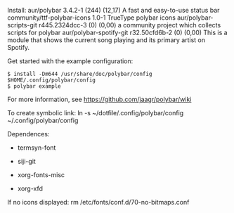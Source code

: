 Install: 
aur/polybar 3.4.2-1 (244) (12,17)
    A fast and easy-to-use status bar
community/ttf-polybar-icons 1.0-1
    TrueType polybar icons
aur/polybar-scripts-git r445.2324dcc-3 (0) (0,00)
    a community project which collects scripts for polybar
aur/polybar-spotify-git r32.50cfd6b-2 (0) (0,00)
    This is a module that shows the current song playing and its primary artist on Spotify.

Get started with the example configuration:

    $ install -Dm644 /usr/share/doc/polybar/config $HOME/.config/polybar/config
    $ polybar example

For more information, see https://github.com/jaagr/polybar/wiki

To create symbolic link:
ln -s ~/dotfile/.config/polybar/config ~/.config/polybar/config  


Dependences: 
  - termsyn-font
  - siji-git

  - xorg-fonts-misc
  - xorg-xfd

If no icons displayed: rm /etc/fonts/conf.d/70-no-bitmaps.conf
